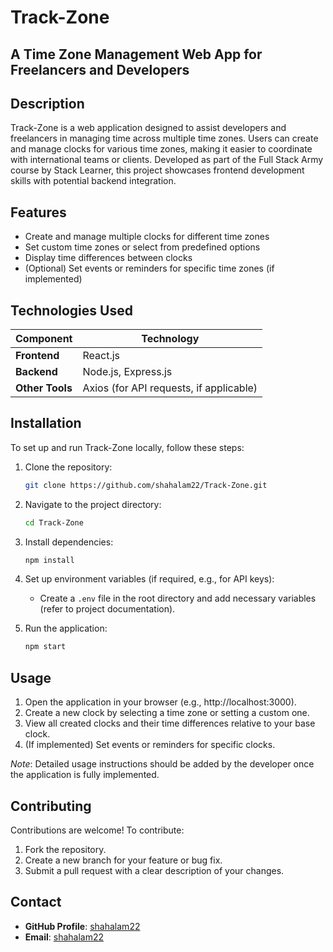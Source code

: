 # Track-Zone

## A Time Zone Management Web App for Freelancers and Developers

## Description

Track-Zone is a web application designed to assist developers and freelancers in managing time across multiple time zones. Users can create and manage clocks for various time zones, making it easier to coordinate with international teams or clients. Developed as part of the Full Stack Army course by Stack Learner, this project showcases frontend development skills with potential backend integration.

## Features

- Create and manage multiple clocks for different time zones
- Set custom time zones or select from predefined options
- Display time differences between clocks
- (Optional) Set events or reminders for specific time zones (if implemented)

## Technologies Used

| Component       | Technology                     |
|-----------------|--------------------------------|
| **Frontend**    | React.js            |
| **Backend**     | Node.js, Express.js |
| **Other Tools** | Axios (for API requests, if applicable) |

## Installation

To set up and run Track-Zone locally, follow these steps:

1. Clone the repository:
   ```bash
   git clone https://github.com/shahalam22/Track-Zone.git
   ```

2. Navigate to the project directory:
   ```bash
   cd Track-Zone
   ```

3. Install dependencies:
   ```bash
   npm install
   ```

4. Set up environment variables (if required, e.g., for API keys):
   - Create a `.env` file in the root directory and add necessary variables (refer to project documentation).

5. Run the application:
   ```bash
   npm start
   ```

## Usage

1. Open the application in your browser (e.g., http://localhost:3000).
2. Create a new clock by selecting a time zone or setting a custom one.
3. View all created clocks and their time differences relative to your base clock.
4. (If implemented) Set events or reminders for specific clocks.

*Note*: Detailed usage instructions should be added by the developer once the application is fully implemented.

## Contributing

Contributions are welcome! To contribute:

1. Fork the repository.
2. Create a new branch for your feature or bug fix.
3. Submit a pull request with a clear description of your changes.

## Contact

- **GitHub Profile**: [shahalam22](https://github.com/shahalam22)
- **Email**: [shahalam22](shahalam22.official@gmail.com)
